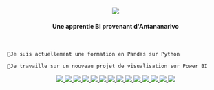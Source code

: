 <h1 align="center">
  <a href="https://git.io/typing-svg">
<img src="https://readme-typing-svg.demolab.com?font=Lumanosino&weight=100000&size=30&pause=1000&color=3024F7&center=true&vCenter=true&random=false&width=435&lines=Bonjour!%F0%9F%91%8B;Je+suis+Sarah%F0%9F%98%8A;Une+apprentie+Business+intelligence;POWER+BI;Langage+R;SQL"/>
  </a>
</h1>

  <h4 align="center">Une apprentie BI provenant d'Antananarivo </h4>
  </br>
 
    💼Je suis actuellement une formation en Pandas sur Python    
    
    🎯Je travaille sur un nouveau projet de visualisation sur Power BI
   <p align="center">
     <a href="#">
<img src="https://img.shields.io/badge/MySQL-005C84?style=for-the-badge&logo=mysql&logoColor=white"/>
<img src="https://img.shields.io/badge/PostgreSQL-316192?style=for-the-badge&logo=postgresql&logoColor=white"/>
<img src="https://img.shields.io/badge/RStudio-75AADB?style=for-the-badge&logo=RStudio&logoColor=white"/>
<img src="https://img.shields.io/badge/MySQL-005C84?style=for-the-badge&logo=mysql&logoColor=white"/>
<img src="https://img.shields.io/badge/Udemy-EC5252?style=for-the-badge&logo=Udemy&logoColor=white"/>
<img src="https://img.shields.io/badge/PowerBI-F2C811?style=for-the-badge&logo=Power%20BI&logoColor=white"/>
<img src="https://img.shields.io/badge/VSCode-0078D4?style=for-the-badge&logo=visual%20studio%20code&logoColor=white"/>
<img src="https://img.shields.io/badge/Python-FFD43B?style=for-the-badge&logo=python&logoColor=blue"/>
<img src="https://img.shields.io/badge/R-276DC3?style=for-the-badge&logo=r&logoColor=white"/>
<img src="https://img.shields.io/badge/Microsoft_Excel-217346?style=for-the-badge&logo=microsoft-excel&logoColor=white"/>
<img src="https://img.shields.io/badge/Microsoft_Access-A4373A?style=for-the-badge&logo=microsoft-access&logoColor=white"/>
<img src="https://img.shields.io/badge/Windows-0078D6?style=for-the-badge&logo=windows&logoColor=white"/>
<img src="https://img.shields.io/badge/Ubuntu-E95420?style=for-the-badge&logo=ubuntu&logoColor=white"/>
<img src="https://img.shields.io/badge/VirtualBox-21416b?style=for-the-badge&logo=VirtualBox&logoColor=white"/>
   </a>  
   </p>
   
   
